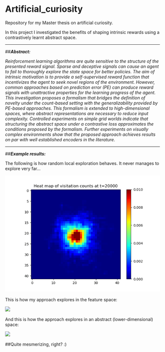 # Artificial_curiosity
Repository for my Master thesis on artificial curiosity.

In this project I investigated the benefits of shaping intrinsic rewards using a contrastively learnt abstract space.
______________________________________________________________________

##**_Abstract:_**

_Reinforcement learning algorithms are quite sensitive to the structure of the presented reward signal. Sparse and deceptive signals can cause an agent to fail to thoroughly explore the state space for better policies. The aim of intrinsic motivation is to provide a self-supervised reward function that incentivizes the agent to seek novel regions of the environment. However, common approaches based on prediction error (PE) can produce reward signals with unattractive properties for the learning progress of the agent. This investigation proposes a formalism that bridges the definition of novelty under the count-based setting with the generalizability provided by PE-based approaches. This formalism is extended to high-dimensional spaces, where abstract representations are necessary to reduce input complexity. Controlled experiments on simple grid worlds indicate that structuring the abstract space under a contrastive loss approximates the conditions proposed by the formalism. Further experiments on visually complex environments show that the proposed approach achieves results on par with well established encoders in the literature._

______________________________________________________________________

##**_Example results:_**

The following is how random local exploration behaves. It never manages to explore very far...

![](random_exploration.gif)


This is how my approach explores in the feature space:

![](feature_exploration.gif)


And this is how the approach explores in an abstract (lower-dimensional) space:

![](contrastive_exploration.gif)


##Quite mesmerizing, right? :)

